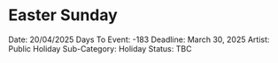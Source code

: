 # Easter Sunday

Date: 20/04/2025
Days To Event: -183
Deadline: March 30, 2025
Artist: Public Holiday
Sub-Category: Holiday
Status: TBC